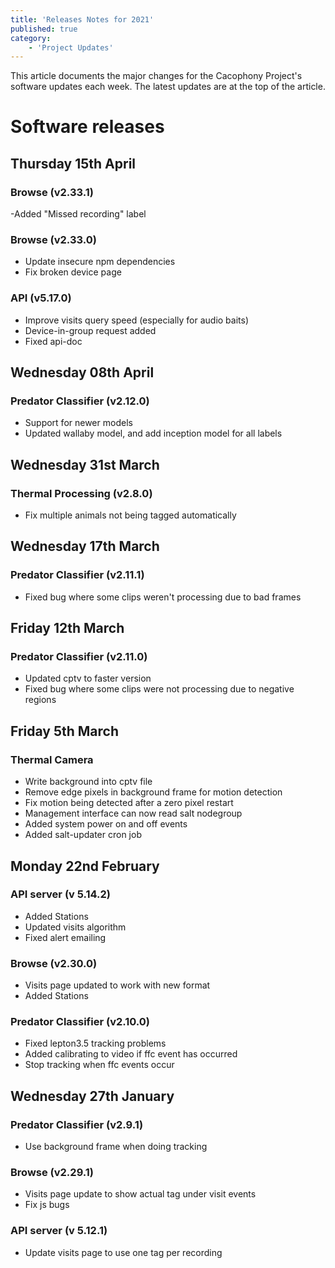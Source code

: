 ```yaml
---
title: 'Releases Notes for 2021'
published: true
category:
    - 'Project Updates'
---
```


This article documents the major changes for the Cacophony Project's
software updates each week. The latest updates are at the top of the
article.

# Software releases

## Thursday 15th April
### Browse (v2.33.1)
-Added "Missed recording" label

### Browse (v2.33.0)
- Update insecure npm dependencies
- Fix broken device page

### API (v5.17.0)
- Improve visits query speed (especially for audio baits)
- Device-in-group request added
- Fixed api-doc

## Wednesday 08th April
### Predator Classifier (v2.12.0)
- Support for newer models
- Updated wallaby model, and add inception model for all labels

## Wednesday 31st March
### Thermal Processing (v2.8.0)
- Fix multiple animals not being tagged automatically

## Wednesday 17th March
### Predator Classifier (v2.11.1)
- Fixed bug where some clips weren't processing due to bad frames


## Friday 12th March
### Predator Classifier (v2.11.0)
- Updated cptv to faster version
- Fixed bug where some clips were not processing due to negative regions


## Friday 5th March
### Thermal Camera

- Write background into cptv file
- Remove edge pixels in background frame for motion detection
- Fix motion being detected after a zero pixel restart
- Management interface can now read salt nodegroup
- Added system power on and off events
- Added salt-updater cron job


## Monday 22nd February

### API server (v 5.14.2)
- Added Stations
- Updated visits algorithm
- Fixed alert emailing


### Browse (v2.30.0)
- Visits page updated to work with new format
- Added Stations


### Predator Classifier (v2.10.0)
- Fixed lepton3.5 tracking problems
- Added calibrating to video if ffc event has occurred
- Stop tracking when ffc events occur

## Wednesday 27th January
### Predator Classifier (v2.9.1)
- Use background frame when doing tracking


### Browse (v2.29.1)
- Visits page update to show actual tag under visit events
- Fix js bugs

### API server (v 5.12.1)
- Update visits page to use one tag per recording
